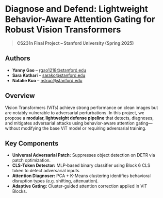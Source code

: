 # Diagnose and Defend: Lightweight Behavior-Aware Attention Gating for Robust Vision Transformers

> **CS231n Final Project – Stanford University (Spring 2025)** 

## Authors

- **Yanny Gao** – [rgao1218@stanford.edu](mailto:rgao1218@stanford.edu)  
- **Sara Kothari** – [sarako@stanford.edu](mailto:sarako@stanford.edu)  
- **Natalie Kuo** – [nskuo@stanford.edu](mailto:nskuo@stanford.edu)

## Overview

Vision Transformers (ViTs) achieve strong performance on clean images but are notably vulnerable to adversarial perturbations. In this project, we propose a **modular, lightweight defense pipeline** that detects, diagnoses, and mitigates adversarial attacks using behavior-aware attention gating—without modifying the base ViT model or requiring adversarial training.

## Key Components

- **Universal Adversarial Patch:** Suppresses object detection on DETR via patch optimization.
- **CLS-Token Detector:** MLP-based binary classifier using Block 6 CLS token to detect adversarial inputs.
- **Attention Diagnoser:** PCA + K-Means clustering identifies behavioral disruption types (e.g. shifting, attenuation).
- **Adaptive Gating:** Cluster-guided attention correction applied in ViT Blocks.


